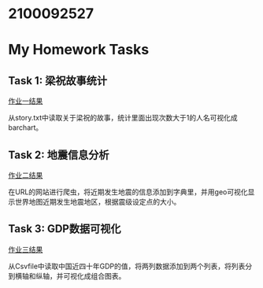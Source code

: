 # 2100092527
<!DOCTYPE html>
<html>
<head>
    <title>My Homework Tasks</title>
</head>
<body>
    <h1>My Homework Tasks</h1>
    <h2>Task 1: 梁祝故事统计</h2>
     <a target="_blank" href="https://jamalsamatova.github.io/人物词频统计.html">作业一结果</a>
    <p>从story.txt中读取关于梁祝的故事，统计里面出现次数大于1的人名可视化成barchart。</p>
    <h2>Task 2: 地震信息分析</h2>
    <a target="_blank" href="https://jamalsamatova.github.io/world_earthquakes.html">作业二结果</a>
    <p>在URL的网站进行爬虫，将近期发生地震的信息添加到字典里，并用geo可视化显示世界地图近期发生地震地区，根据震级设定点的大小。</p>
    <h2>Task 3: GDP数据可视化</h2>
    <a target="_blank" href="https://jamalsamatova.github.io/china_gdp.html">作业三结果</a>
    <p>从Csvfile中读取中国近四十年GDP的值，将两列数据添加到两个列表，将列表分到横轴和纵轴，并可视化成组合图表。</p>
</body>
</html>
